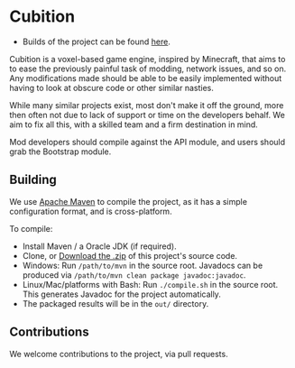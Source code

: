 Cubition
========

* Builds of the project can be found [here](http://jenkins.jselby.net/job/Cubition/).

Cubition is a voxel-based game engine, inspired by Minecraft, that aims to
to ease the previously painful task of modding, network issues, and so on.
Any modifications made should be able to be easily implemented without having to look
at obscure code or other similar nasties.

While many similar projects exist, most don't make it off the ground, more
then often not due to lack of support or time on the developers behalf. We aim 
to fix all this, with a skilled team and a firm destination in mind.

Mod developers should compile against the API module, and users should grab the Bootstrap module.

Building
--------

We use [Apache Maven](http://maven.apache.org) to compile the project, as it has a simple
configuration format, and is cross-platform.

To compile:
- Install Maven / a Oracle JDK (if required).
- Clone, or [Download the .zip](https://github.com/Cubition/Cubition/archive/master.zip) of this project's source code.
- Windows: Run `/path/to/mvn` in the source root. Javadocs can be produced via `/path/to/mvn clean package javadoc:javadoc`.
- Linux/Mac/platforms with Bash: Run `./compile.sh` in the source root. This generates Javadoc for the project automatically.
- The packaged results will be in the `out/` directory.

Contributions
-------------

We welcome contributions to the project, via pull requests.
